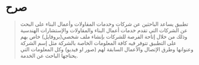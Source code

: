 # صرح  
  

> تطبيق  يساعد  الباحثين  عن  شركات  وخدمات  المقاولات  وأعمال  البناء 
> على  البحث  عن  الشركات  التي  تقدم  خدمات  أعمال  البناء  والمقاولات 
> والإستشارات  الهندسية  وذلك  من  خلال  إتاحة  الفرصة  للشركات  بإنشاء 
> ملف  شخصي(بروفايل) خاص  بهم  على  التطبيق  تتوفر  فيه  كافة  المعلومات
> الخاصة  بالشركة  مثل  إسم  الشركة  وعنوانها  وطرق  الإتصال  والأعمال 
> السابقة  لهم (صور  او  فيديو) وكل  المعلومات  التي  يحتاجها  الباحث 
> عن  الخدمة.

